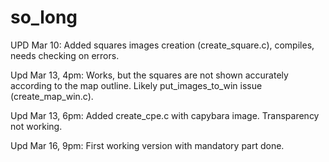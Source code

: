 # so_long

UPD Mar 10: Added squares images creation (create_square.c), compiles, needs checking on errors. 

Upd Mar 13, 4pm: Works, but the squares are not shown accurately according to the map outline. Likely put_images_to_win issue (create_map_win.c).

Upd Mar 13, 6pm: Added create_cpe.c with capybara image. Transparency not working. 

Upd Mar 16, 9pm: First working version with mandatory part done.
